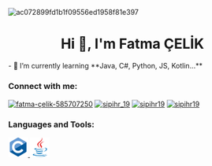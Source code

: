 ![ac072899fd1b1f09556ed1958f81e397](https://github.com/user-attachments/assets/a5f20550-49b1-4ddc-b07b-efdba2817650)


<h1 align="center">Hi 👋, I'm Fatma ÇELİK</h1>
- 🌱 I’m currently learning **Java, C#, Python, JS, Kotlin...**

<h3 align="left">Connect with me:</h3>
<p align="left">
<a href="https://linkedin.com/in/fatma-çelik-585707250" target="blank"><img align="center" src="https://raw.githubusercontent.com/rahuldkjain/github-profile-readme-generator/master/src/images/icons/Social/linked-in-alt.svg" alt="fatma-çelik-585707250" height="30" width="40" /></a>
<a href="https://instagram.com/sipihr_19" target="blank"><img align="center" src="https://raw.githubusercontent.com/rahuldkjain/github-profile-readme-generator/master/src/images/icons/Social/instagram.svg" alt="sipihr_19" height="30" width="40" /></a>
<a href="https://www.hackerrank.com/sipihr19" target="blank"><img align="center" src="https://raw.githubusercontent.com/rahuldkjain/github-profile-readme-generator/master/src/images/icons/Social/hackerrank.svg" alt="sipihr19" height="30" width="40" /></a>
<a href="https://www.leetcode.com/sipihr19" target="blank"><img align="center" src="https://raw.githubusercontent.com/rahuldkjain/github-profile-readme-generator/master/src/images/icons/Social/leet-code.svg" alt="sipihr19" height="30" width="40" /></a>
</p>

<h3 align="left">Languages and Tools:</h3>
<p align="left"> <a href="https://www.cprogramming.com/" target="_blank" rel="noreferrer"> <img src="https://raw.githubusercontent.com/devicons/devicon/master/icons/c/c-original.svg" alt="c" width="40" height="40"/> </a> <a href="https://www.java.com" target="_blank" rel="noreferrer"> <img src="https://raw.githubusercontent.com/devicons/devicon/master/icons/java/java-original.svg" alt="java" width="40" height="40"/> </a> </p>
